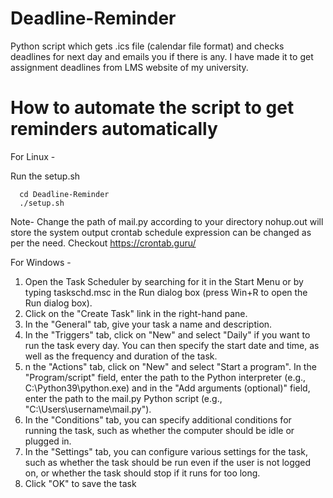 # Deadline-Reminder
Python script which gets .ics file (calendar file format) and checks deadlines for next day and emails you if there is any.
I have made it to get assignment deadlines from LMS website of my university.

# How to automate the script to get reminders automatically
For Linux -

Run the setup.sh

      cd Deadline-Reminder
      ./setup.sh
Note- Change the path of mail.py according to your directory
      nohup.out will store the system output
      crontab schedule expression can be changed as per the need. Checkout https://crontab.guru/
      
For Windows -

1. Open the Task Scheduler by searching for it in the Start Menu or by typing taskschd.msc in the Run dialog box (press Win+R to open the Run dialog box).
2. Click on the "Create Task" link in the right-hand pane.
3. In the "General" tab, give your task a name and description.
4. In the "Triggers" tab, click on "New" and select "Daily" if you want to run the task every day. You can then specify the start date and time, as well as the frequency and duration of the task.
5. n the "Actions" tab, click on "New" and select "Start a program". In the "Program/script" field, enter the path to the Python interpreter (e.g., C:\Python39\python.exe) and in the "Add arguments (optional)" field, enter the path to the mail.py Python script (e.g., "C:\Users\username\mail.py").
6. In the "Conditions" tab, you can specify additional conditions for running the task, such as whether the computer should be idle or plugged in.
7. In the "Settings" tab, you can configure various settings for the task, such as whether the task should be run even if the user is not logged on, or whether the task should stop if it runs for too long.
8. Click "OK" to save the task
  
